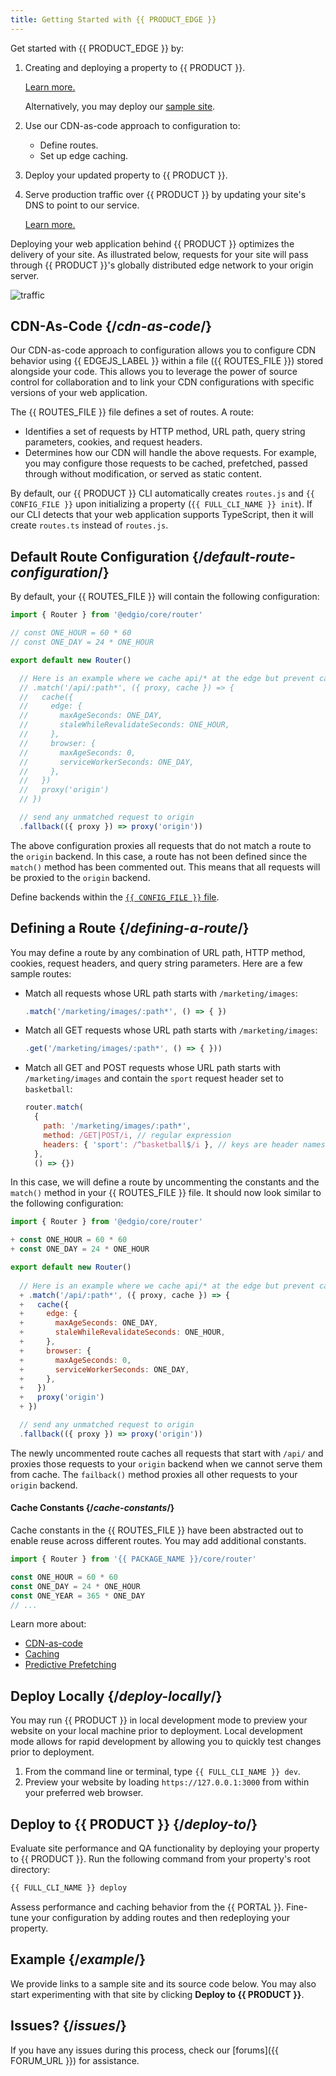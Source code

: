 ```yaml
---
title: Getting Started with {{ PRODUCT_EDGE }}
---
```


Get started with {{ PRODUCT_EDGE }} by:

1.  Creating and deploying a property to {{ PRODUCT }}.

    [Learn more.](/guides/getting_started)

    <Callout type="tip">

      Alternatively, you may deploy our [sample site](#example).

    </Callout>

2.  Use our CDN-as-code approach to configuration to:

    -   Define routes.
    -   Set up edge caching.

3.  Deploy your updated property to {{ PRODUCT }}.

4.  Serve production traffic over {{ PRODUCT }} by updating your site's DNS to point to our service.

    [Learn more.](/guides/production)

Deploying your web application behind {{ PRODUCT }} optimizes the delivery of your site. As illustrated below, requests for your site will pass through {{ PRODUCT }}'s globally distributed edge network to your origin server.

![traffic](/images/starter/traffic.png)

## CDN-As-Code {/*cdn-as-code*/}

Our CDN-as-code approach to configuration allows you to configure CDN behavior using {{ EDGEJS_LABEL }} within a file ({{ ROUTES_FILE }}) stored alongside your code. This allows you to leverage the power of source control for collaboration and to link your CDN configurations with specific versions of your web application. 

The {{ ROUTES_FILE }} file defines a set of routes. A route:

-   Identifies a set of requests by HTTP method, URL path, query string parameters, cookies, and request headers. 
-   Determines how our CDN will handle the above requests. For example, you may configure those requests to be cached, prefetched, passed through without modification, or served as static content.

<Callout type = "info">

  By default, our {{ PRODUCT }} CLI automatically creates `routes.js` and `{{ CONFIG_FILE }}` upon initializing a property (`{{ FULL_CLI_NAME }} init`). If our CLI detects that your web application supports TypeScript, then it will create `routes.ts` instead of `routes.js`. 

</Callout>

## Default Route Configuration  {/*default-route-configuration*/}

By default, your {{ ROUTES_FILE }} will contain the following configuration:

```js filename="./routes.js"
import { Router } from '@edgio/core/router'

// const ONE_HOUR = 60 * 60
// const ONE_DAY = 24 * ONE_HOUR

export default new Router()

  // Here is an example where we cache api/* at the edge but prevent caching in the browser
  // .match('/api/:path*', ({ proxy, cache }) => {
  //   cache({
  //     edge: {
  //       maxAgeSeconds: ONE_DAY,
  //       staleWhileRevalidateSeconds: ONE_HOUR,
  //     },
  //     browser: {
  //       maxAgeSeconds: 0,
  //       serviceWorkerSeconds: ONE_DAY,
  //     },
  //   })
  //   proxy('origin')
  // })

  // send any unmatched request to origin
  .fallback(({ proxy }) => proxy('origin'))
```

The above configuration proxies all requests that do not match a route to the `origin` backend. In this case, a route has not been defined since the `match()` method  has been commented out. This means that all requests will be proxied to the `origin` backend. 

<Callout type="info">

  Define backends within the [`{{ CONFIG_FILE }}` file](/guides/basics/edgio_config).

</Callout>

## Defining a Route {/*defining-a-route*/}

You may define a route by any combination of URL path, HTTP method, cookies, request headers, and query string parameters. Here are a few sample routes:

-   Match all requests whose URL path starts with `/marketing/images`:

    ```js
    .match('/marketing/images/:path*', () => { })
    ```

-   Match all GET requests whose URL path starts with `/marketing/images`:

    ```js
    .get('/marketing/images/:path*', () => { }))
    ```
-   Match all GET and POST requests whose URL path starts with `/marketing/images` and contain the `sport` request header set to `basketball`:

    ```js
    router.match(
      {
        path: '/marketing/images/:path*', 
        method: /GET|POST/i, // regular expression
        headers: { 'sport': /^basketball$/i }, // keys are header names; values are regular expressions
      },
      () => {})
    ```

In this case, we will define a route by uncommenting the constants and the `match()` method in your {{ ROUTES_FILE }} file. It should now look similar to the following configuration:

```js filename="./routes.js"
import { Router } from '@edgio/core/router'

+ const ONE_HOUR = 60 * 60
+ const ONE_DAY = 24 * ONE_HOUR

export default new Router()
  
  // Here is an example where we cache api/* at the edge but prevent caching in the browser
  + .match('/api/:path*', ({ proxy, cache }) => {
  +   cache({
  +     edge: {
  +       maxAgeSeconds: ONE_DAY,
  +       staleWhileRevalidateSeconds: ONE_HOUR,
  +     },
  +     browser: {
  +       maxAgeSeconds: 0,
  +       serviceWorkerSeconds: ONE_DAY,
  +     },
  +   })
  +   proxy('origin')
  + })

  // send any unmatched request to origin
  .fallback(({ proxy }) => proxy('origin'))
```

The newly uncommented route caches all requests that start with `/api/` and proxies those requests to your `origin` backend when we cannot serve them from cache. The `failback()` method proxies all other requests to your `origin` backend.
 
#### Cache Constants {/*cache-constants*/}
Cache constants in the {{ ROUTES_FILE }} have been abstracted out to enable reuse across different routes. You may add additional constants.

```js filename="./routes.js"
import { Router } from '{{ PACKAGE_NAME }}/core/router'

const ONE_HOUR = 60 * 60
const ONE_DAY = 24 * ONE_HOUR
const ONE_YEAR = 365 * ONE_DAY
// ...
```

Learn more about:
-   [CDN-as-code](/guides/performance/cdn_as_code)
-   [Caching](/guides/performance/caching)
-   [Predictive Prefetching](/guides/performance/prefetching)

## Deploy Locally {/*deploy-locally*/}

You may run {{ PRODUCT }} in local development mode to preview your website on your local machine prior to deployment. Local development mode allows for rapid development by allowing you to quickly test changes prior to deployment.

1.  From the command line or terminal, type `{{ FULL_CLI_NAME }} dev`.
2.  Preview your website by loading `https://127.0.0.1:3000` from within your preferred web browser.

## Deploy to {{ PRODUCT }} {/*deploy-to*/}

Evaluate site performance and QA functionality by deploying your property to {{ PRODUCT }}. Run the following command from your property's root directory:

```bash
{{ FULL_CLI_NAME }} deploy
```

Assess performance and caching behavior from the {{ PORTAL }}. Fine-tune your configuration by adding routes and then redeploying your property.

## Example {/*example*/}

We provide links to a sample site and its source code below. You may also start experimenting with that site by clicking **Deploy to {{ PRODUCT }}**.

<ExampleButtons
  title="Web CDN"
  siteUrl="https://layer0-docs-cdn-starter-template-default.layer0-limelight.link"
  repoUrl="https://github.com/layer0-docs/layer0-cdn-example"
  deployFromRepo />

## Issues? {/*issues*/}

If you have any issues during this process, check our [forums]({{ FORUM_URL }}) for assistance.

